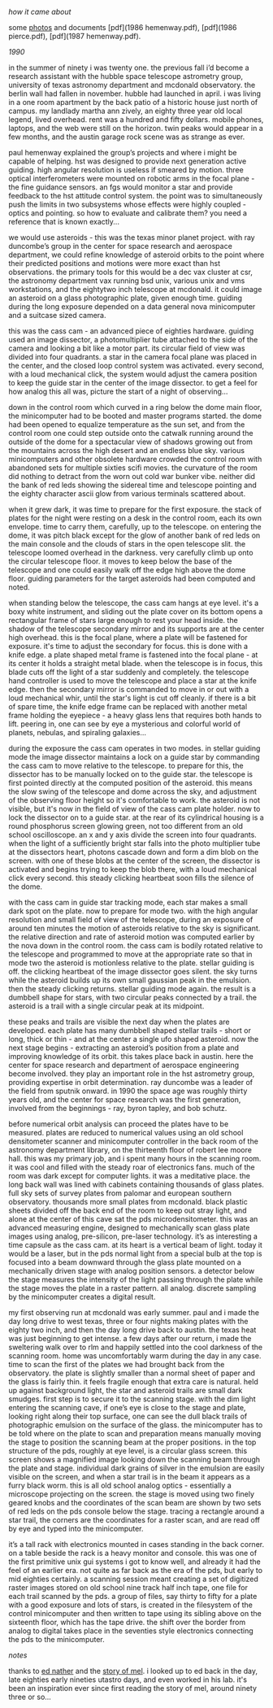 *how it came about*

some [photos](http://photos.starid.org) and documents [pdf](1986 hemenway.pdf), [pdf](1986 pierce.pdf), [pdf](1987 hemenway.pdf).

*1990*

in the summer of ninety i was twenty one. the previous fall i’d become a research assistant with the hubble space telescope astrometry group, university of texas astronomy department and mcdonald observatory. the berlin wall had fallen in november. hubble had launched in april. i was living in a one room apartment by the back patio of a historic house just north of campus. my landlady martha ann zively, an eighty three year old local legend, lived overhead. rent was a hundred and fifty dollars. mobile phones, laptops, and the web were still on the horizon. twin peaks would appear in a few months, and the austin garage rock scene was as strange as ever.

paul hemenway explained the group’s projects and where i might be capable of helping. hst was designed to provide next generation active guiding. high angular resolution is useless if smeared by motion. three optical interferometers were mounted on robotic arms in the focal plane - the fine guidance sensors. an fgs would monitor a star and provide feedback to the hst attitude control system. the point was to simultaneously push the limits in two subsystems whose effects were highly coupled - optics and pointing. so how to evaluate and calibrate them? you need a reference that is known exactly...

we would use asteroids - this was the texas minor planet project. with ray duncombe’s group in the center for space research and aerospace department, we could refine knowledge of asteroid orbits to the point where their predicted positions and motions were more exact than hst observations. the primary tools for this would be a dec vax cluster at csr, the astronomy department vax running bsd unix, various unix and vms workstations, and the eightytwo inch telescope at mcdonald. it could image an asteroid on a glass photographic plate, given enough time. guiding during the long exposure depended on a data general nova minicomputer and a suitcase sized camera.

this was the cass cam - an advanced piece of eighties hardware. guiding used an image dissector, a photomultiplier tube attached to the side of the camera and looking a bit like a motor part. its circular field of view was divided into four quadrants. a star in the camera focal plane was placed in the center, and the closed loop control system was activated. every second, with a loud mechanical click, the system would adjust the camera position to keep the guide star in the center of the image dissector. to get a feel for how analog this all was, picture the start of a night of observing…

down in the control room which curved in a ring below the dome main floor, the minicomputer had to be booted and master programs started. the dome had been opened to equalize temperature as the sun set, and from the control room one could step outside onto the catwalk running around the outside of the dome for a spectacular view of shadows growing out from the mountains across the high desert and an endless blue sky. various minicomputers and other obsolete hardware crowded the control room with abandoned sets for multiple sixties scifi movies. the curvature of the room did nothing to detract from the worn out cold war bunker vibe. neither did the bank of red leds showing the sidereal time and telescope pointing and the eighty character ascii glow from various terminals scattered about.

when it grew dark, it was time to prepare for the first exposure. the stack of plates for the night were resting on a desk in the control room, each its own envelope. time to carry them, carefully, up to the telescope. on entering the dome, it was pitch black except for the glow of another bank of red leds on the main console and the clouds of stars in the open telescope slit. the telescope loomed overhead in the darkness. very carefully climb up onto the circular telescope floor. it moves to keep below the base of the telescope and one could easily walk off the edge high above the dome floor. guiding parameters for the target asteroids had been computed and noted.

when standing below the telescope, the cass cam hangs at eye level. it's a boxy white instrument, and sliding out the plate cover on its bottom opens a rectangular frame of stars large enough to rest your head inside. the shadow of the telescope secondary mirror and its supports are at the center high overhead. this is the focal plane, where a plate will be fastened for exposure. it's time to adjust the secondary for focus. this is done with a knife edge. a plate shaped metal frame is fastened into the focal plane - at its center it holds a straight metal blade. when the telescope is in focus, this blade cuts off the light of a star suddenly and completely. the telescope hand controller is used to move the telescope and place a star at the knife edge. then the secondary mirror is commanded to move in or out with a loud mechanical whir, until the star's light is cut off cleanly. if there is a bit of spare time, the knife edge frame can be replaced with another metal frame holding the eyepiece - a heavy glass lens that requires both hands to lift. peering in, one can see by eye a mysterious and colorful world of planets, nebulas, and spiraling galaxies...

during the exposure the cass cam operates in two modes. in stellar guiding mode the image dissector maintains a lock on a guide star by commanding the cass cam to move relative to the telescope. to prepare for this, the dissector has to be manually locked on to the guide star. the telescope is first pointed directly at the computed position of the asteroid. this means the slow swing of the telescope and dome across the sky, and adjustment of the observing floor height so it's comfortable to work. the asteroid is not visible, but it's now in the field of view of the cass cam plate holder. now to lock the dissector on to a guide star. at the rear of its cylindrical housing is a round phosphorus screen glowing green, not too different from an old school oscilloscope. an x and y axis divide the screen into four quadrants. when the light of a sufficiently bright star falls into the photo multiplier tube at the dissectors heart, photons cascade down and form a dim blob on the screen. with one of these blobs at the center of the screen, the dissector is activated and begins trying to keep the blob there, with a loud mechanical click every second. this steady clicking heartbeat soon fills the silence of the dome.

with the cass cam in guide star tracking mode, each star makes a small dark spot on the plate. now to prepare for mode two. with the high angular resolution and small field of view of the telescope, during an exposure of around ten minutes the motion of asteroids relative to the sky is significant. the relative direction and rate of asteroid motion was computed earlier by the nova down in the control room. the cass cam is bodily rotated relative to the telescope and programmed to move at the appropriate rate so that in mode two the asteroid is motionless relative to the plate. stellar guiding is off. the clicking heartbeat of the image dissector goes silent. the sky turns while the asteroid builds up its own small gaussian peak in the emulsion. then the steady clicking returns. stellar guiding mode again. the result is a dumbbell shape for stars, with two circular peaks connected by a trail. the asteroid is a trail with a single circular peak at its midpoint.

these peaks and trails are visible the next day when the plates are developed. each plate has many dumbbell shaped stellar trails - short or long, thick or thin - and at the center a single ufo shaped asteroid. now the next stage begins - extracting an asteroid’s position from a plate and improving knowledge of its orbit. this takes place back in austin. here the center for space research and department of aerospace engineering become involved. they play an important role in the hst astrometry group, providing expertise in orbit determination. ray duncombe was a leader of the field from sputnik onward. in 1990 the space age was roughly thirty years old, and the center for space research was the first generation, involved from the beginnings - ray, byron tapley, and bob schutz. 

before numerical orbit analysis can proceed the plates have to be measured. plates are reduced to numerical values using an old school densitometer scanner and minicomputer controller in the back room of the astronomy department library, on the thirteenth floor of robert lee moore hall. this was my primary job, and i spent many hours in the scanning room. it was cool and filled with the steady roar of electronics fans. much of the room was dark except for computer lights. it was a meditative place. the long back wall was lined with cabinets containing thousands of glass plates. full sky sets of survey plates from palomar and european southern observatory. thousands more small plates from mcdonald. black plastic sheets divided off the back end of the room to keep out stray light, and alone at the center of this cave sat the pds microdensitometer. this was an advanced measuring engine, designed to mechanically scan glass plate images using analog, pre-silicon, pre-laser technology. it’s as interesting a time capsule as the cass cam. at its heart is a vertical beam of light. today it would be a laser, but in the pds normal light from a special bulb at the top is focused into a beam downward through the glass plate mounted on a mechanically driven stage with analog position sensors. a detector below the stage measures the intensity of the light passing through the plate while the stage moves the plate in a raster pattern. all analog. discrete sampling by the minicomputer creates a digital result.

my first observing run at mcdonald was early summer. paul and i made the day long drive to west texas, three or four nights making plates with the eighty two inch, and then the day long drive back to austin. the texas heat was just beginning to get intense. a few days after our return, i made the sweltering walk over to rlm and happily settled into the cool darkness of the scanning room. home was uncomfortably warm during the day in any case. time to scan the first of the plates we had brought back from the observatory. the plate is slightly smaller than a normal sheet of paper and the glass is fairly thin. it feels fragile enough that extra care is natural. held up against background light, the star and asteroid trails are small dark smudges. first step is to secure it to the scanning stage. with the dim light entering the scanning cave, if one’s eye is close to the stage and plate, looking right along their top surface, one can see the dull black trails of photographic emulsion on the surface of the glass. the minicomputer has to be told where on the plate to scan and preparation means manually moving the stage to position the scanning beam at the proper positions. in the top structure of the pds, roughly at eye level, is a circular glass screen. this screen shows a magnified image looking down the scanning beam through the plate and stage. individual dark grains of silver in the emulsion are easily visible on the screen, and when a star trail is in the beam it appears as a furry black worm. this is all old school analog optics - essentially a microscope projecting on the screen. the stage is moved using two finely geared knobs and the coordinates of the scan beam are shown by two sets of red leds on the pds console below the stage. tracing a rectangle around a star trail, the corners are the coordinates for a raster scan, and are read off by eye and typed into the minicomputer.

it’s a tall rack with electronics mounted in cases standing in the back corner. on a table beside the rack is a heavy monitor and console. this was one of the first primitive unix gui systems i got to know well, and already it had the feel of an earlier era. not quite as far back as the era of the pds, but early to mid eighties certainly. a scanning session meant creating a set of digitized raster images stored on old school nine track half inch tape, one file for each trail scanned by the pds. a group of files, say thirty to fifty for a plate with a good exposure and lots of stars, is created in the filesystem of the control minicomputer and then written to tape using its sibling above on the sixteenth floor, which has the tape drive. the shift over the border from analog to digital takes place in the seventies style electronics connecting the pds to the minicomputer.

*notes*

thanks to [ed nather](https://en.wikipedia.org/wiki/The_Story_of_Mel) and the [story of mel](http://www.pbm.com/~lindahl/mel.html). i looked up to ed back in the day, late eighties early nineties utastro days, and even worked in his lab. it's been an inspiration ever since first reading the story of mel, around ninety three or so...